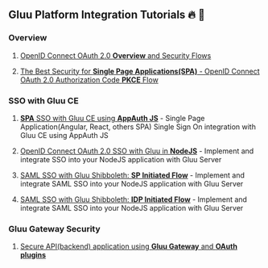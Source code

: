 ## Gluu Platform Integration Tutorials :fire: :dart:

### Overview

1. [OpenID Connect OAuth 2.0 **Overview** and Security Flows](https://github.com/GluuFederation/tutorials/blob/master/oidc-sso-tutorials/tutorials/OpenID-Connect-OAuth-2.0-Overview-and-Security-Flows.md) 

2. [The Best Security for **Single Page Applications(SPA)** - OpenID Connect OAuth 2.0 Authorization Code **PKCE** Flow](https://github.com/GluuFederation/tutorials/blob/master/oidc-sso-tutorials/tutorials/Why-OpenID-Connect-OAuth-2.0-Authorization-Code-PKCE-Flow-for-SPA.md)

### SSO with Gluu CE

1. [**SPA** SSO with Gluu CE using **AppAuth JS**](https://github.com/GluuFederation/tutorials/blob/master/oidc-sso-tutorials/tutorials/SPA-SSO-with-Gluu-CE-using-AppAuth-JS.md) - Single Page Application(Angular, React, others SPA) Single Sign On integration with Gluu CE using AppAuth JS

1. [OpenID Connect OAuth 2.0 SSO with Gluu in **NodeJS**](https://github.com/GluuFederation/tutorials/blob/master/oidc-sso-tutorials/tutorials/OpenID-Connect-OAuth2-SSO-with-Gluu.md) - Implement and integrate SSO into your NodeJS application with Gluu Server

1. [SAML SSO with Gluu Shibboleth: **SP Initiated Flow**](https://github.com/GluuFederation/tutorials/blob/master/oidc-sso-tutorials/tutorials/SAML-SSO-with-Gluu-Shibboleth-SP-Initiated-Flow.md) - Implement and integrate SAML SSO into your NodeJS application with Gluu Server

1. [SAML SSO with Gluu Shibboleth: **IDP Initiated Flow**](https://github.com/GluuFederation/tutorials/blob/master/oidc-sso-tutorials/tutorials/SAML-SSO-with-Gluu-Shibboleth-IDP-Initiated-Flow.md) - Implement and integrate SAML SSO into your NodeJS application with Gluu Server

### Gluu Gateway Security

1. [Secure API(backend) application using **Gluu Gateway** and **OAuth plugins**](https://github.com/GluuFederation/tutorials/blob/master/gluu-gateway-tutorials/tutorials/Secure-API-backend-application-using-Gluu-Gateway-and-OAuth-plugins.md)